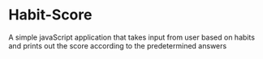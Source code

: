 # Habit-Score
A simple javaScript application that takes input from user based on habits and prints out the score according to the predetermined answers
